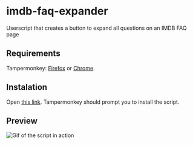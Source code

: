 # imdb-faq-expander
Userscript that creates a button to expand all questions on an IMDB FAQ page

## Requirements
Tampermonkey: [Firefox](https://addons.mozilla.org/en-US/firefox/addon/tampermonkey/) or [Chrome](https://chrome.google.com/webstore/detail/tampermonkey/dhdgffkkebhmkfjojejmpbldmpobfkfo?hl=en).

## Instalation
Open [this link](https://github.com/fcostantini/imdb-faq-expander/raw/master/imdb-expander.user.js). Tampermonkey should prompt you to install the script.

## Preview
![Gif of the script in action](https://i.imgur.com/VO5ycGW.gif)
